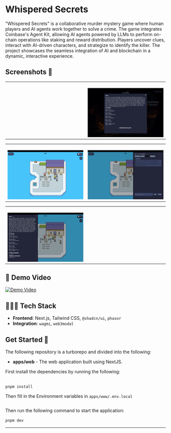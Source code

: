 # Whispered Secrets

"Whispered Secrets" is a collaborative murder mystery game where human players and AI agents work together to solve a crime. The game integrates Coinbase's Agent Kit, allowing AI agents powered by LLMs to perform on-chain operations like staking and reward distribution. Players uncover clues, interact with AI-driven characters, and strategize to identify the killer. The project showcases the seamless integration of AI and blockchain in a dynamic, interactive experience.

## Screenshots 📸

<table>
  <tr>
    <td valign="top" width="50%">
      <br>
      <img src="./assets/1.png" alt="" >
    </td>
    <td valign="top" width="50%">
      <br>
      <img src="./assets/2.png" alt="" >
    </td>
  </tr>
</table>

<table>
  <tr>
    <td valign="top" width="50%">
      <br>
            <img src="./assets/3.png" alt="" >
    </td>
    <td valign="top" width="50%">
      <br>
            <img src="./assets/4.png" alt="" >
    </td>
  </tr>
</table>

<table>
  <tr>
    <td valign="top" width="50%">
      <br>
            <img src="./assets/5.png" alt="" >
    </td>
    <td valign="top" width="50%">

  </tr>
</table>

## 🎥 Demo Video

[![Demo Video](https://img.youtube.com/vi/Ejbyz9tX_is/0.jpg)](https://www.youtube.com/watch?v=Ejbyz9tX_is)

## 🧑🏼‍💻 Tech Stack

- **Frontend**: Next.js, Tailwind CSS, `@shadcn/ui`, `phasor`
- **Integration**: `wagmi`, `web3modal`

## Get Started 🚀

The following repository is a turborepo and divided into the following:

- **apps/web** - The web application built using NextJS.

First install the dependencies by running the following:

```

pnpm install

```

Then fill in the Environment variables in `apps/www/.env.local`

```bash

```

Then run the following command to start the application:

```bash
pnpm dev
```

---
